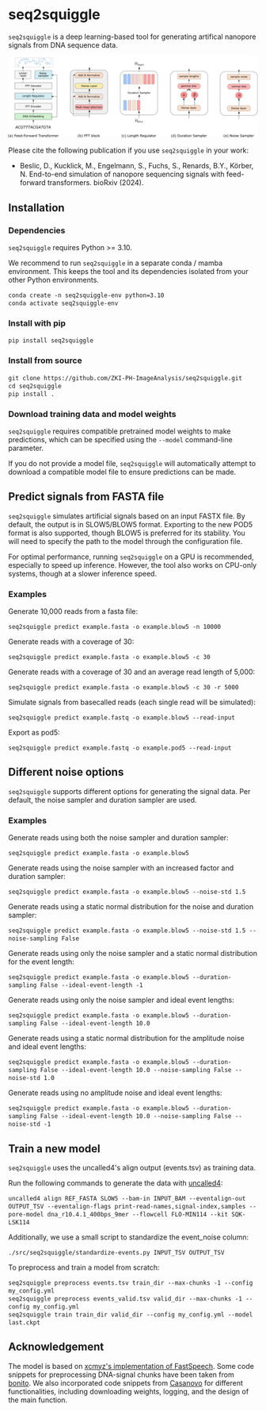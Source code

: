 # seq2squiggle

`seq2squiggle` is a deep learning-based tool for generating artifical nanopore signals from DNA sequence data.

<img src="/img/seq2squiggle_architecture.png" width="750">


Please cite the following publication if you use `seq2squiggle` in your work:
- Beslic,  D., Kucklick, M., Engelmann, S., Fuchs, S., Renards, B.Y., Körber, N. End-to-end simulation of nanopore sequencing signals with feed-forward transformers. bioRxiv (2024).

## Installation 

### Dependencies

`seq2squiggle` requires Python >= 3.10. 

We recommend to run `seq2squiggle` in a separate conda / mamba environment. This keeps the tool and its dependencies isolated from your other Python environments.

```
conda create -n seq2squiggle-env python=3.10
conda activate seq2squiggle-env 
```

### Install with pip
```
pip install seq2squiggle 
```

### Install from source
```
git clone https://github.com/ZKI-PH-ImageAnalysis/seq2squiggle.git
cd seq2squiggle
pip install . 
```

### Download training data and model weights

`seq2squiggle` requires compatible pretrained model weights to make predictions, which can be specified using the `--model` command-line parameter.

If you do not provide a model file, `seq2squiggle` will automatically attempt to download a compatible model file to ensure predictions can be made. 

## Predict signals from FASTA file
`seq2squiggle` simulates artificial signals based on an input FASTX file. By default, the output is in SLOW5/BLOW5 format. Exporting to the new POD5 format is also supported, though BLOW5 is preferred for its stability. You will need to specify the path to the model through the configuration file.

For optimal performance, running `seq2squiggle` on a GPU is recommended, especially to speed up inference. However, the tool also works on CPU-only systems, though at a slower inference speed.

### Examples 

Generate 10,000 reads from a fasta file:
```
seq2squiggle predict example.fasta -o example.blow5 -n 10000
```
Generate reads with a coverage of 30:
```
seq2squiggle predict example.fasta -o example.blow5 -c 30
```
Generate reads with a coverage of 30 and an average read length of 5,000:
```
seq2squiggle predict example.fasta -o example.blow5 -c 30 -r 5000
```
Simulate signals from basecalled reads (each single read will be simulated):
```
seq2squiggle predict example.fastq -o example.blow5 --read-input
```
Export as pod5:
```
seq2squiggle predict example.fastq -o example.pod5 --read-input
```



## Different noise options
`seq2squiggle` supports different options for generating the signal data.
Per default, the noise sampler and duration sampler are used.

### Examples

Generate reads using both the noise sampler and duration sampler: 
```
seq2squiggle predict example.fasta -o example.blow5
```
Generate reads using the noise sampler with an increased factor and duration sampler:
```
seq2squiggle predict example.fasta -o example.blow5 --noise-std 1.5
```
Generate reads using a static normal distribution for the noise and duration sampler:
```
seq2squiggle predict example.fasta -o example.blow5 --noise-std 1.5 --noise-sampling False
```
Generate reads using only the noise sampler and a static normal distribution for the event length:
```
seq2squiggle predict example.fasta -o example.blow5 --duration-sampling False --ideal-event-length -1
```
Generate reads using only the noise sampler and ideal event lengths:
```
seq2squiggle predict example.fasta -o example.blow5 --duration-sampling False --ideal-event-length 10.0
```
Generate reads using a static normal distribution for the amplitude noise and ideal event lengths:
```
seq2squiggle predict example.fasta -o example.blow5 --duration-sampling False --ideal-event-length 10.0 --noise-sampling False --noise-std 1.0
```
Generate reads using no amplitude noise and ideal event lengths:
```
seq2squiggle predict example.fasta -o example.blow5 --duration-sampling False --ideal-event-length 10.0 --noise-sampling False --noise-std -1
```

## Train a new model
`seq2squiggle` uses the uncalled4's align output (events.tsv) as training data. 

Run the following commands to generate the data with [uncalled4](https://github.com/skovaka/uncalled4):
```
uncalled4 align REF_FASTA SLOW5 --bam-in INPUT_BAM --eventalign-out OUTPUT_TSV --eventalign-flags print-read-names,signal-index,samples --pore-model dna_r10.4.1_400bps_9mer --flowcell FLO-MIN114 --kit SQK-LSK114
```

Additionally, we use a small script to standardize the event_noise column:
```
./src/seq2squiggle/standardize-events.py INPUT_TSV OUTPUT_TSV
```

To preprocess and train a model from scratch:
```
seq2squiggle preprocess events.tsv train_dir --max-chunks -1 --config my_config.yml
seq2squiggle preprocess events_valid.tsv valid_dir --max-chunks -1 --config my_config.yml
seq2squiggle train train_dir valid_dir --config my_config.yml --model last.ckpt
```

## Acknowledgement
The model is based on [xcmyz's implementation of FastSpeech](https://github.com/xcmyz/FastSpeech). Some code snippets for preprocessing DNA-signal chunks have been taken from [bonito](https://github.com/nanoporetech/bonito). We also incorporated code snippets from [Casanovo](https://github.com/Noble-Lab/casanovo) for different functionalities, including downloading weights, logging, and the design of the main function. 
